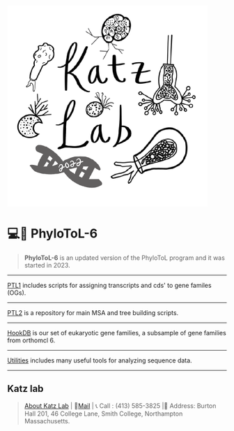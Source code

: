 ![Lab image](Katzlab.png)
# 💻🧬 PhyloToL-6
> **PhyloToL-6** is an updated version of the PhyloToL program and it was started in 2023.
***
[PTL1](/PTL1) includes scripts for assigning transcripts and cds' to gene familes (OGs).
***
[PTL2](/PTL2) is a repository for main MSA and tree building scripts.
***
[HookDB](/HookDB) is our set of eukaryotic gene families, a subsample of gene families from orthomcl 6.
***
[Utilities](/Utilities) includes many useful tools for analyzing sequence data.
***




## Katz lab
>[About Katz Lab](https://www.science.smith.edu/katz-lab/) \|
📧[Mail](lkatz@smith.edu) \| 📞 Call : (413) 585-3825  \|:office: Address: Burton Hall 201, 46 College Lane,
Smith College, Northampton Massachusetts.

